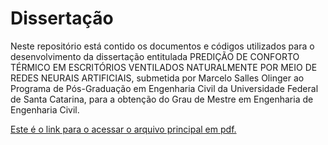 # Dissertação

Neste repositório está contido os documentos e códigos utilizados para o desenvolvimento da dissertação entitulada PREDIÇÃO DE CONFORTO TÉRMICO EM ESCRITÓRIOS VENTILADOS NATURALMENTE POR MEIO DE REDES NEURAIS ARTIFICIAIS, submetida por Marcelo Salles Olinger ao Programa de Pós-Graduação em Engenharia Civil da Universidade Federal de Santa Catarina, para a obtenção do Grau de Mestre em Engenharia de Engenharia Civil.

[Este é o link para o acessar o arquivo principal em pdf.](https://github.com/marcelosalles/dissertacao/blob/master/latex/dissertacao.pdf)
